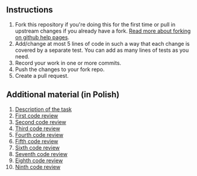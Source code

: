 ## Instructions

1. Fork this repository if you're doing this for the first time or pull in upstream changes if you already have a fork. [Read more about forking on github help pages](https://help.github.com/articles/fork-a-repo).
2. Add/change at most 5 lines of code in such a way that each change is covered by a separate test. You can add as many lines of tests as you need.
3. Record your work in one or more commits.
4. Push the changes to your fork repo.
5. Create a pull request.

## Additional material (in Polish)

1. [Description of the task](http://www.youtube.com/watch?v=91fNqaCwRmo)
2. [First code review](http://www.youtube.com/watch?v=sfOXy8_69b4)
3. [Second code review](http://www.youtube.com/watch?v=q6QzMLOO7k4)
4. [Third code review](http://www.youtube.com/watch?v=QOmCg53i9gs)
5. [Fourth code review](http://www.youtube.com/watch?v=m7CZEdbDcN8)
6. [Fifth code review](http://www.youtube.com/watch?v=7xy78b-IfTI)
7. [Sixth code review](http://www.youtube.com/watch?v=sAXKeWHTA3U)
8. [Seventh code review](http://www.youtube.com/watch?v=wEYjvHnZZXU)
9. [Eighth code review](http://www.youtube.com/watch?v=VMh-z6vPQmM)
10. [Ninth code review](http://www.youtube.com/watch?v=FEpB9GnvGv4)
